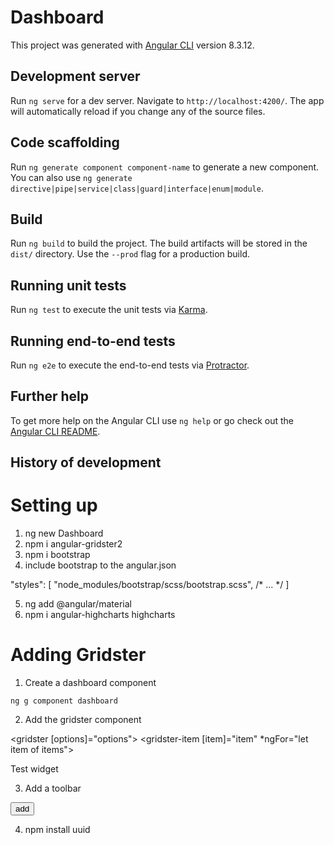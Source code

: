# Dashboard

This project was generated with [Angular CLI](https://github.com/angular/angular-cli) version 8.3.12.

## Development server

Run `ng serve` for a dev server. Navigate to `http://localhost:4200/`. The app will automatically reload if you change any of the source files.

## Code scaffolding

Run `ng generate component component-name` to generate a new component. You can also use `ng generate directive|pipe|service|class|guard|interface|enum|module`.

## Build

Run `ng build` to build the project. The build artifacts will be stored in the `dist/` directory. Use the `--prod` flag for a production build.

## Running unit tests

Run `ng test` to execute the unit tests via [Karma](https://karma-runner.github.io).

## Running end-to-end tests

Run `ng e2e` to execute the end-to-end tests via [Protractor](http://www.protractortest.org/).

## Further help

To get more help on the Angular CLI use `ng help` or go check out the [Angular CLI README](https://github.com/angular/angular-cli/blob/master/README.md).

## History of development

# Setting up

1. ng new Dashboard
2. npm i angular-gridster2
3. npm i bootstrap 
4. include bootstrap to the angular.json

"styles": [
  "node_modules/bootstrap/scss/bootstrap.scss",
  /* ... */
]

5. ng add @angular/material
6. npm i angular-highcharts highcharts

# Adding Gridster
1. Create a dashboard component

`ng g component dashboard`

2. Add the gridster component

<gridster [options]="options">
    <gridster-item [item]="item" *ngFor="let item of items">
        <p>Test widget</p>
    </gridster-item>
</gridster>

3. Add a toolbar

<mat-toolbar>
    <button mat-mini-fab (click)="addItem()" class="add-button cols-2">
        <mat-icon>add</mat-icon>
    </button>
</mat-toolbar>

4. npm install uuid
